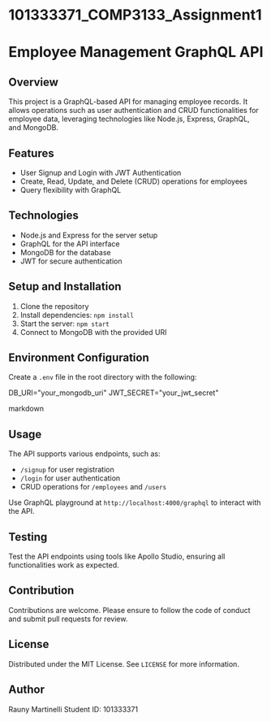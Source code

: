 # 101333371_COMP3133_Assignment1

# Employee Management GraphQL API

## Overview
This project is a GraphQL-based API for managing employee records. It allows operations such as user authentication and CRUD functionalities for employee data, leveraging technologies like Node.js, Express, GraphQL, and MongoDB.

## Features
- User Signup and Login with JWT Authentication
- Create, Read, Update, and Delete (CRUD) operations for employees
- Query flexibility with GraphQL

## Technologies
- Node.js and Express for the server setup
- GraphQL for the API interface
- MongoDB for the database
- JWT for secure authentication

## Setup and Installation
1. Clone the repository
2. Install dependencies: `npm install`
3. Start the server: `npm start`
4. Connect to MongoDB with the provided URI

## Environment Configuration
Create a `.env` file in the root directory with the following:

DB_URI="your_mongodb_uri"
JWT_SECRET="your_jwt_secret"

markdown


## Usage
The API supports various endpoints, such as:
- `/signup` for user registration
- `/login` for user authentication
- CRUD operations for `/employees` and `/users`

Use GraphQL playground at `http://localhost:4000/graphql` to interact with the API.

## Testing
Test the API endpoints using tools like Apollo Studio, ensuring all functionalities work as expected.

## Contribution
Contributions are welcome. Please ensure to follow the code of conduct and submit pull requests for review.

## License
Distributed under the MIT License. See `LICENSE` for more information.

## Author
Rauny Martinelli
Student ID: 101333371
